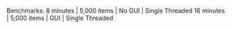 Benchmarks:
8 minutes | 5,000 items | No GUI | Single Threaded
16 minutes | 5,000 items | GUI | Single Threaded